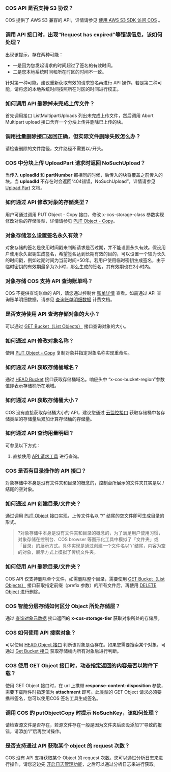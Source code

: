 ### COS API 是否支持 S3 协议？

COS 提供了 AWS S3 兼容的 API，详情请参见 [使用 AWS S3 SDK 访问 COS](https://intl.cloud.tencent.com/document/product/436/32537) 。

### 调用 API 接口时，出现“Request has expired”等错误信息，该如何处理？

出现该提示，存在两种可能：
- 一是因为您发起请求的时间超过了签名的有效时间。
- 二是您本地系统时间和所在时区的时间不一致。

针对第一种可能，建议重新获取有效的请求签名再进行 API 操作。若是第二种可能，请将您的本地系统时间按照所在时区的时间进行校正。

### 如何调用 API 删除掉未完成上传文件？

首先调用接口 ListMultipartUploads 列出未完成上传文件，然后调用 Abort Multipart upload 接口舍弃一个分块上传并删除已上传的块。

### 调用批量删除接口返回正确，但实际文件删除失败怎么办？

请检查删除的文件路径，文件路径不需要以`/`开头。



### COS 中分块上传 UploadPart 请求时返回 NoSuchUpload？

当传入 **uploadId** 和 **partNumber** 都相同的时候，后传入的块将覆盖之前传入的块。当 **uploadId** 不存在时会返回“404错误，NoSuchUpload”，详情请参见 [Upload Part](https://intl.cloud.tencent.com/document/product/436/7750) 文档。

### 如何通过 API 修改对象的存储类型？

用户可通过调用 PUT  Object - Copy 接口，修改 x-cos-storage-class 参数实现修改对象的存储类型，详情请参见 [PUT Object - Copy](https://intl.cloud.tencent.com/document/product/436/10881)。

### 对象存储怎么设置签名永久有效？

对象存储的签名是使用时间戳来判断请求是否过期，并不能设置永久有效。假设用户使用永久密钥生成签名，希望签名达到长期有效的目的，可以设置一个较为长久的时间戳，例如过期时间为当前时间+50年。若用户使用临时密钥生成签名，由于临时密钥的有效期最多为2小时，那么生成的签名，其有效期也在2小时内。

### 对象存储 COS 支持 API 查询账单吗？

COS 不提供查询账单的 API，请您通过控制台 [账单详情](https://console.cloud.tencent.com/expense/bill/summary) 查看。如需通过 API 查询账单明细数据，请参见 [查询账单明细数据](https://intl.cloud.tencent.com/document/product/555/30756) 计费文档。

### 是否支持使用 API 查询存储对象的大小？

可以通过 [GET Bucket（List Objects）](https://intl.cloud.tencent.com/document/product/436/30614) 接口查询对象的大小。

### 如何通过 API 修改对象名称？

使用 [PUT Object - Copy](https://intl.cloud.tencent.com/document/product/436/10881) 复制对象并指定对象名称实现重命名。

### 如何通过 API 获取存储桶域名？

通过 [HEAD Bucket](https://intl.cloud.tencent.com/document/product/436/7735) 接口获取存储桶域名。响应头中 “x-cos-bucket-region”参数值即表示存储桶所在地域。

### 如何通过 API 获取存储桶大小？

COS 没有直接获取存储桶大小的 API，建议您通过 [云监控接口](https://intl.cloud.tencent.com/document/product/248/37269) 获取存储桶中各存储类型的存储量后累加计算存储桶的存储量。

### 如何通过 API 查询用量明细？

可参见以下方式：

1. 直接使用 [API 请求工具](https://console.cloud.tencent.com/api/explorer?Product=billing&Version=2018-07-09&Action=DescribeDosageCosDetailByDate&SignVersion=) 进行查询。

### COS 是否有目录操作的 API 接口？

对象存储中本身是没有文件夹和目录的概念的，控制台所展示的文件夹其实是以 / 结尾的空对象。

### 如何通过 API 创建目录/文件夹？

通过调用 [PUT Object](https://intl.cloud.tencent.com/document/product/436/7749) 接口实现，上传文件名以 “/” 结尾的空文件即可生成目录的形式。

>?对象存储中本身是没有文件夹和目录的概念的，为了满足用户使用习惯，对象存储在控制台、COS browser 等图形化工具中模拟了「文件夹」或「目录」的展示方式。具体实现是通过创建一个文件名以“/”结尾，内容为空的对象，展示方式上模拟了传统文件夹。

### 如何使用 API 删除目录/文件夹？

COS API 仅支持删除单个文件，如需删除整个目录，需要使用 [GET Bucket（List Objects）](https://intl.cloud.tencent.com/document/product/436/30614) 接口获取指定前缀（prefix 参数）的所有文件后，再使用 [DELETE Object](https://intl.cloud.tencent.com/document/product/436/7743) 进行删除。

### COS 智能分层存储如何区分 Object 所处存储层？

通过 [查询对象元数据](https://intl.cloud.tencent.com/document/product/436/7745) 接口返回的 **x-cos-storage-tier**  获取对象所处的存储层。

### COS 如何使用 API 搜索对象？

可以使用 [HEAD Object 接口](https://intl.cloud.tencent.com/document/product/436/7745) 判断该对象是否存在。如果您需要搜索某个对象，可通过 [Get Bucket 接口](https://intl.cloud.tencent.com/document/product/436/30614) 获取存储桶内所有对象后进行判断。

### COS 使用 GET Object 接口时，动态指定返回的内容是否以附件下载？

使用 GET Object 接口时，在 url 上携带 **response-content-disposition** 参数，需要下载附件时指定值为 **attachment** 即可。此类型的 GET Object 请求必须要携带签名，您可以使用COS 签名工具生成签名。

### 调用 COS 的 putObjectCopy 时提示 NoSuchKey，该如何处理？

请检查源文件是否存在，若源文件存在一般是因为文件夹后面没添加“/”导致的报错，请添加“/”后再尝试操作。

### 是否支持通过 API 获取某个 object 的 request 次数？

 COS 没有 API 支持获取某个 Object 的 request 次数。您可以通过分析日志来进行操作，请您这边先 [开启日志管理功能](https://intl.cloud.tencent.com/document/product/436/17040)，之后可以通过分析日志来进行获取。



